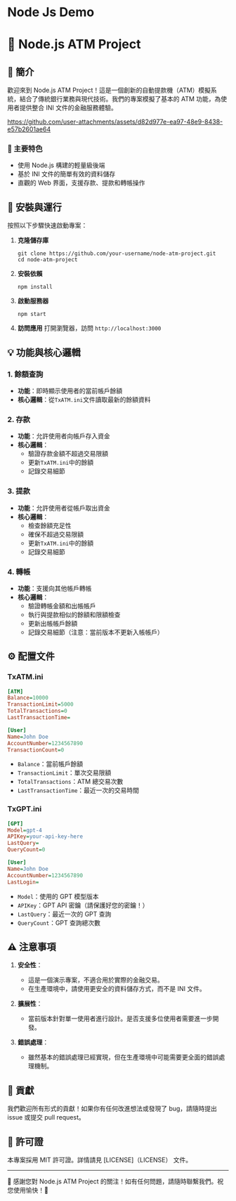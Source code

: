 # Node Js Demo

# 🏧 Node.js ATM Project

## 📜 簡介

歡迎來到 Node.js ATM Project！這是一個創新的自動提款機（ATM）模擬系統，結合了傳統銀行業務與現代技術。我們的專案模擬了基本的 ATM 功能，為使用者提供整合 INI 文件的金融服務體驗。

https://github.com/user-attachments/assets/d82d977e-ea97-48e9-8438-e57b2601ae64

### 🌟 主要特色
- 使用 Node.js 構建的輕量級後端
- 基於 INI 文件的簡單有效的資料儲存
- 直觀的 Web 界面，支援存款、提款和轉帳操作

## 🚀 安裝與運行

按照以下步驟快速啟動專案：

1. **克隆儲存庫**
   ```
   git clone https://github.com/your-username/node-atm-project.git
   cd node-atm-project
   ```

2. **安裝依賴**
   ```
   npm install
   ```

3. **啟動服務器**
   ```
   npm start
   ```

4. **訪問應用**
   打開瀏覽器，訪問 `http://localhost:3000`

## 💡 功能與核心邏輯

### 1. 餘額查詢
- **功能**：即時顯示使用者的當前帳戶餘額
- **核心邏輯**：從`TxATM.ini`文件讀取最新的餘額資料

### 2. 存款
- **功能**：允許使用者向帳戶存入資金
- **核心邏輯**：
  - 驗證存款金額不超過交易限額
  - 更新`TxATM.ini`中的餘額
  - 記錄交易細節

### 3. 提款
- **功能**：允許使用者從帳戶取出資金
- **核心邏輯**：
  - 檢查餘額充足性
  - 確保不超過交易限額
  - 更新`TxATM.ini`中的餘額
  - 記錄交易細節

### 4. 轉帳
- **功能**：支援向其他帳戶轉帳
- **核心邏輯**：
  - 驗證轉帳金額和出帳帳戶
  - 執行與提款相似的餘額和限額檢查
  - 更新出帳帳戶餘額
  - 記錄交易細節（注意：當前版本不更新入帳帳戶）

## ⚙️ 配置文件

### TxATM.ini
```ini
[ATM]
Balance=10000
TransactionLimit=5000
TotalTransactions=0
LastTransactionTime=

[User]
Name=John Doe
AccountNumber=1234567890
TransactionCount=0
```

- `Balance`：當前帳戶餘額
- `TransactionLimit`：單次交易限額
- `TotalTransactions`：ATM 總交易次數
- `LastTransactionTime`：最近一次的交易時間

### TxGPT.ini
```ini
[GPT]
Model=gpt-4
APIKey=your-api-key-here
LastQuery=
QueryCount=0

[User]
Name=John Doe
AccountNumber=1234567890
LastLogin=
```

- `Model`：使用的 GPT 模型版本
- `APIKey`：GPT API 密鑰（請保護好您的密鑰！）
- `LastQuery`：最近一次的 GPT 查詢
- `QueryCount`：GPT 查詢總次數

## ⚠️ 注意事項

1. **安全性**：
   - 這是一個演示專案，不適合用於實際的金融交易。
   - 在生產環境中，請使用更安全的資料儲存方式，而不是 INI 文件。

2. **擴展性**：
   - 當前版本針對單一使用者進行設計。是否支援多位使用者需要進一步開發。

3. **錯誤處理**：
   - 雖然基本的錯誤處理已經實現，但在生產環境中可能需要更全面的錯誤處理機制。

## 🤝 貢獻

我們歡迎所有形式的貢獻！如果你有任何改進想法或發現了 bug，請隨時提出 issue 或提交 pull request。

## 📄 許可證

本專案採用 MIT 許可證。詳情請見 [LICENSE]（LICENSE） 文件。

---

💖 感謝您對 Node.js ATM Project 的關注！如有任何問題，請隨時聯繫我們。祝您使用愉快！🎉
